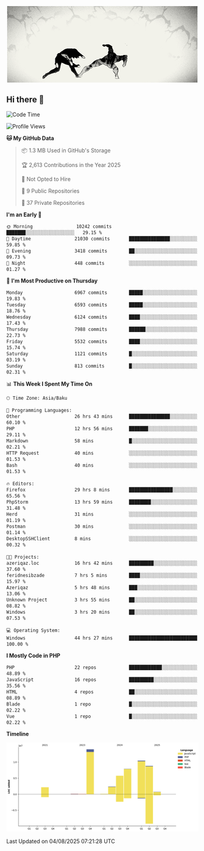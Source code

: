 <!--WALLPAPER-->
<p align='center'>
  <img src='assets/wallpapers/19.gif' alt='Banner'>
</p>
<!--/WALLPAPER-->

## Hi there 👋

<!--START_SECTION:waka-->
![Code Time](http://img.shields.io/badge/Code%20Time-45%20hrs%203%20mins-blue)

![Profile Views](http://img.shields.io/badge/Profile%20Views-0-blue)

**🐱 My GitHub Data** 

> 📦 1.3 MB Used in GitHub's Storage 
 > 
> 🏆 2,613 Contributions in the Year 2025
 > 
> 🚫 Not Opted to Hire
 > 
> 📜 9 Public Repositories 
 > 
> 🔑 37 Private Repositories 
 > 
**I'm an Early 🐤** 

```text
🌞 Morning                10242 commits       ███████░░░░░░░░░░░░░░░░░░   29.15 % 
🌆 Daytime                21030 commits       ███████████████░░░░░░░░░░   59.85 % 
🌃 Evening                3418 commits        ██░░░░░░░░░░░░░░░░░░░░░░░   09.73 % 
🌙 Night                  448 commits         ░░░░░░░░░░░░░░░░░░░░░░░░░   01.27 % 
```
📅 **I'm Most Productive on Thursday** 

```text
Monday                   6967 commits        █████░░░░░░░░░░░░░░░░░░░░   19.83 % 
Tuesday                  6593 commits        █████░░░░░░░░░░░░░░░░░░░░   18.76 % 
Wednesday                6124 commits        ████░░░░░░░░░░░░░░░░░░░░░   17.43 % 
Thursday                 7988 commits        ██████░░░░░░░░░░░░░░░░░░░   22.73 % 
Friday                   5532 commits        ████░░░░░░░░░░░░░░░░░░░░░   15.74 % 
Saturday                 1121 commits        █░░░░░░░░░░░░░░░░░░░░░░░░   03.19 % 
Sunday                   813 commits         █░░░░░░░░░░░░░░░░░░░░░░░░   02.31 % 
```


📊 **This Week I Spent My Time On** 

```text
🕑︎ Time Zone: Asia/Baku

💬 Programming Languages: 
Other                    26 hrs 43 mins      ███████████████░░░░░░░░░░   60.10 % 
PHP                      12 hrs 56 mins      ███████░░░░░░░░░░░░░░░░░░   29.11 % 
Markdown                 58 mins             █░░░░░░░░░░░░░░░░░░░░░░░░   02.21 % 
HTTP Request             40 mins             ░░░░░░░░░░░░░░░░░░░░░░░░░   01.53 % 
Bash                     40 mins             ░░░░░░░░░░░░░░░░░░░░░░░░░   01.53 % 

🔥 Editors: 
Firefox                  29 hrs 8 mins       ████████████████░░░░░░░░░   65.56 % 
PhpStorm                 13 hrs 59 mins      ████████░░░░░░░░░░░░░░░░░   31.48 % 
Herd                     31 mins             ░░░░░░░░░░░░░░░░░░░░░░░░░   01.19 % 
Postman                  30 mins             ░░░░░░░░░░░░░░░░░░░░░░░░░   01.14 % 
DesktopSSHClient         8 mins              ░░░░░░░░░░░░░░░░░░░░░░░░░   00.32 % 

🐱‍💻 Projects: 
azeriqaz.loc             16 hrs 42 mins      █████████░░░░░░░░░░░░░░░░   37.60 % 
feridnesibzade           7 hrs 5 mins        ████░░░░░░░░░░░░░░░░░░░░░   15.97 % 
Azeriqaz                 5 hrs 48 mins       ███░░░░░░░░░░░░░░░░░░░░░░   13.06 % 
Unknown Project          3 hrs 55 mins       ██░░░░░░░░░░░░░░░░░░░░░░░   08.82 % 
Windows                  3 hrs 20 mins       ██░░░░░░░░░░░░░░░░░░░░░░░   07.53 % 

💻 Operating System: 
Windows                  44 hrs 27 mins      █████████████████████████   100.00 % 
```

**I Mostly Code in PHP** 

```text
PHP                      22 repos            ████████████░░░░░░░░░░░░░   48.89 % 
JavaScript               16 repos            █████████░░░░░░░░░░░░░░░░   35.56 % 
HTML                     4 repos             ██░░░░░░░░░░░░░░░░░░░░░░░   08.89 % 
Blade                    1 repo              █░░░░░░░░░░░░░░░░░░░░░░░░   02.22 % 
Vue                      1 repo              █░░░░░░░░░░░░░░░░░░░░░░░░   02.22 % 
```



**Timeline**

![Lines of Code chart](https://raw.githubusercontent.com/feridnesibzade/feridnesibzade/main/assets/bar_graph.png)


 Last Updated on 04/08/2025 07:21:28 UTC
<!--END_SECTION:waka-->
